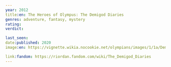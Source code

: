 ```yaml
---
year: 2012
title:en: The Heroes of Olympus: The Demigod Diaries
genres: adventure, fantasy, mystery
rating:
verdict:

last_seen:
date:published: 2020
image:en: https://vignette.wikia.nocookie.net/olympians/images/1/1a/Demigod_diaries_cover.jpg/revision/latest?cb=20120120192751

link:fandom: https://riordan.fandom.com/wiki/The_Demigod_Diaries
---
```

